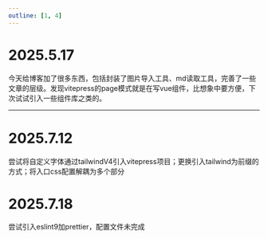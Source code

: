 ```yaml
---
outline: [1, 4]
---
```


# 2025.5.17

今天给博客加了很多东西，包括封装了图片导入工具、md读取工具，完善了一些文章的层级。发现vitepress的page模式就是在写vue组件，比想象中要方便，下次试试引入一些组件库之类的。

---

# 2025.7.12

尝试将自定义字体通过tailwindV4引入vitepress项目；更换引入tailwind为前缀的方式；将入口css配置解耦为多个部分

# 2025.7.18
尝试引入eslint9加prettier，配置文件未完成